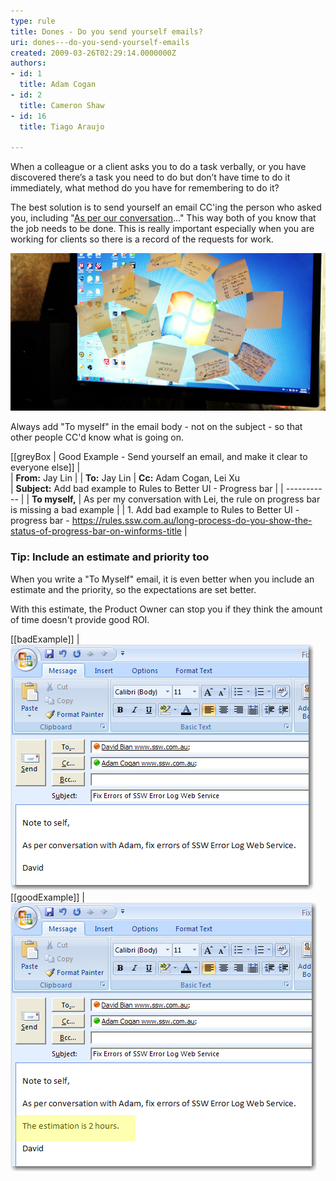 ```yaml
---
type: rule
title: Dones - Do you send yourself emails?
uri: dones---do-you-send-yourself-emails
created: 2009-03-26T02:29:14.0000000Z
authors:
- id: 1
  title: Adam Cogan
- id: 2
  title: Cameron Shaw
- id: 16
  title: Tiago Araujo

---
```


When a colleague or a client asks you to do a task verbally, or you have discovered there’s a task you need to do but don’t have time to do it immediately, what method do you have for remembering to do it?

The best solution is to send yourself an email CC'ing the person who asked you, including "[As per our conversation](/Pages/DoYouAlwaysSendAnAsPerOurConversationEmail.aspx)..." This way both of you know that the job needs to be done. This is really important especially when you are working for clients so there is a record of the requests for work.
  
![Writing yourself a "Post-It Note" is not the best method](postit-screen.jpg)

Always add "To myself" in the email body - not on the subject - so that other people CC'd know what is going on.

[[greyBox | Good Example - Send yourself an email, and make it clear to everyone else]]
|  
| **From:** Jay Lin
| 
| **To:** Jay Lin
|  **Cc:** Adam Cogan, Lei Xu    
|  **Subject:** Add bad example to Rules to Better UI -  Progress bar
| 
| -----------
| 
| **To myself,** 
| As per my conversation with Lei, the rule on progress bar is missing a bad example
| 
| 1. Add bad example to Rules to Better UI - progress bar - https://rules.ssw.com.au/long-process-do-you-show-the-status-of-progress-bar-on-winforms-title
|
### Tip: Include an estimate and priority too 

When you write a "To Myself" email, it is even better when you include an estimate and the priority, so the expectations are set better.

With this estimate, the Product Owner can stop you if they think the amount of time doesn't provide good ROI.
 
[[badExample]]
| ![Send a task to self without an estimate](EmailWithoutEstimation.JPG)
[[goodExample]]
| ![Send a task to self with an estimate](EmailWithEstimation.jpg)
